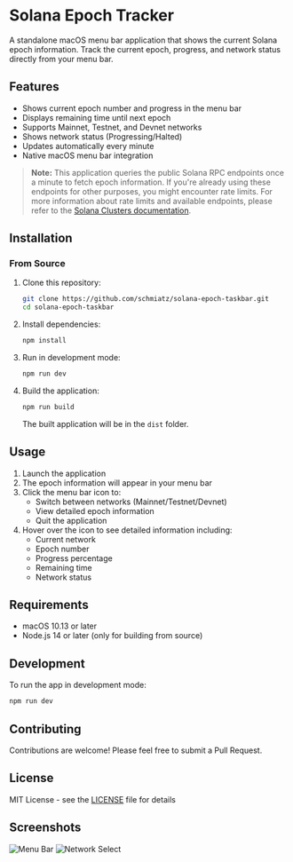 # Solana Epoch Tracker

A standalone macOS menu bar application that shows the current Solana epoch information. Track the current epoch, progress, and network status directly from your menu bar.

## Features

- Shows current epoch number and progress in the menu bar
- Displays remaining time until next epoch
- Supports Mainnet, Testnet, and Devnet networks
- Shows network status (Progressing/Halted)
- Updates automatically every minute
- Native macOS menu bar integration

> **Note:** This application queries the public Solana RPC endpoints once a minute to fetch epoch information. If you're already using these endpoints for other purposes, you might encounter rate limits. For more information about rate limits and available endpoints, please refer to the [Solana Clusters documentation](https://solana.com/docs/references/clusters).

## Installation

### From Source
1. Clone this repository:
   ```bash
   git clone https://github.com/schmiatz/solana-epoch-taskbar.git
   cd solana-epoch-taskbar
   ```

2. Install dependencies:
   ```bash
   npm install
   ```

3. Run in development mode:
   ```bash
   npm run dev
   ```

4. Build the application:
   ```bash
   npm run build
   ```
   The built application will be in the `dist` folder.

## Usage

1. Launch the application
2. The epoch information will appear in your menu bar
3. Click the menu bar icon to:
   - Switch between networks (Mainnet/Testnet/Devnet)
   - View detailed epoch information
   - Quit the application
4. Hover over the icon to see detailed information including:
   - Current network
   - Epoch number
   - Progress percentage
   - Remaining time
   - Network status

## Requirements

- macOS 10.13 or later
- Node.js 14 or later (only for building from source)

## Development

To run the app in development mode:
```bash
npm run dev
```

## Contributing

Contributions are welcome! Please feel free to submit a Pull Request.

## License

MIT License - see the [LICENSE](LICENSE) file for details

## Screenshots

![Menu Bar](metadata/Menu-bar.png)
![Network Select](metadata/Network-select.png)
